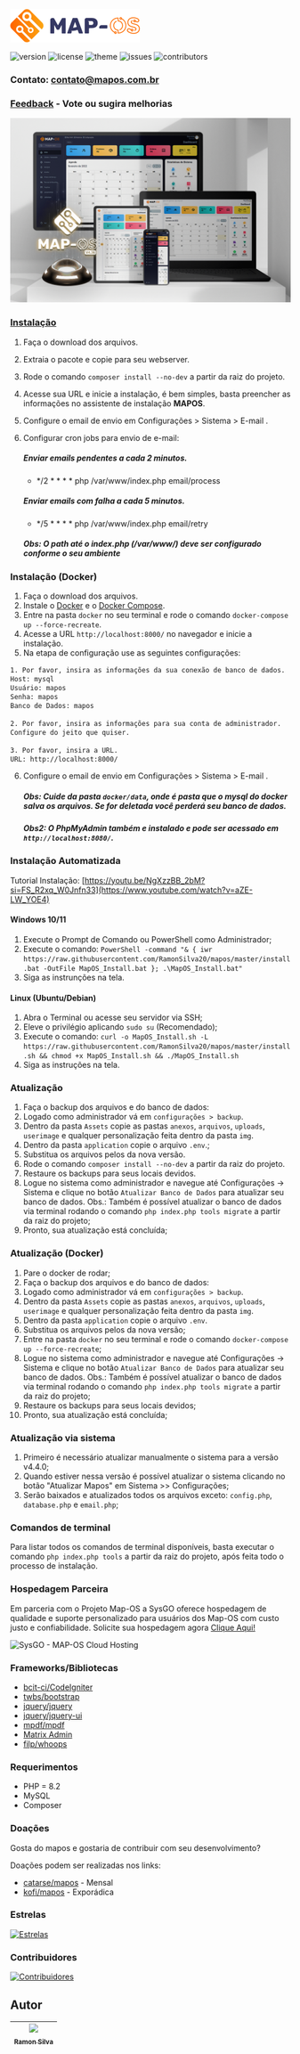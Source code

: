 
![MapOS](https://raw.githubusercontent.com/RamonSilva20/mapos/master/assets/img/logo.png)

![version](https://img.shields.io/badge/version-4.48.0-blue.svg?longCache=true&style=flat-square)
![license](https://img.shields.io/badge/license-Apache-green.svg?longCache=true&style=flat-square)
![theme](https://img.shields.io/badge/theme-Matrix--Admin-lightgrey.svg?longCache=true&style=flat-square)
![issues](https://img.shields.io/github/issues/RamonSilva20/mapos.svg?longCache=true&style=flat-square)
![contributors](https://img.shields.io/github/contributors/RamonSilva20/mapos.svg?longCache=true&style=flat-square)

### Contato: contato@mapos.com.br
### [Feedback](https://github.com/RamonSilva20/mapos/discussions) - Vote ou sugira melhorias

![Map-OS](https://raw.githubusercontent.com/RamonSilva20/mapos/master/docs/dashboard.png)

### [Instalação](Instalacao_xampp_windows.md)

1. Faça o download dos arquivos.
2. Extraia o pacote e copie para seu webserver.
3. Rode o comando `composer install --no-dev` a partir da raiz do projeto.
4. Acesse sua URL e inicie a instalação, é bem simples, basta preencher as informações no assistente de instalação **MAPOS**.
5. Configure o email de envio em Configurações > Sistema > E-mail .
6. Configurar cron jobs para envio de e-mail:
    ##### Enviar emails pendentes a cada 2 minutos.
    - */2 * * * * php /var/www/index.php email/process
    ##### Enviar emails com falha a cada 5 minutos.
    - */5 * * * * php /var/www/index.php email/retry

    ##### Obs: O path até o index.php (/var/www/) deve ser configurado conforme o seu ambiente


### Instalação (Docker)

1. Faça o download dos arquivos.
2. Instale o [Docker](https://docs.docker.com/install/) e o [Docker Compose](https://docs.docker.com/compose/install/).
3. Entre na pasta `docker` no seu terminal e rode o comando `docker-compose up --force-recreate`.
4. Acesse a URL `http://localhost:8000/` no navegador e inicie a instalação.
5. Na etapa de configuração use as seguintes configurações:
```
1. Por favor, insira as informações da sua conexão de banco de dados.
Host: mysql
Usuário: mapos
Senha: mapos
Banco de Dados: mapos

2. Por favor, insira as informações para sua conta de administrador.
Configure do jeito que quiser.

3. Por favor, insira a URL.
URL: http://localhost:8000/
```
6. Configure o email de envio em Configurações > Sistema > E-mail .

    ##### Obs: Cuide da pasta `docker/data`, onde é pasta que o mysql do docker salva os arquivos. Se for deletada você perderá seu banco de dados.
    ##### Obs2: O PhpMyAdmin também e instalado e pode ser acessado em `http://localhost:8080/`.

### Instalação Automatizada
Tutorial Instalação: [https://youtu.be/NgXzzBB_2bM?si=FS_R2xq_W0Jnfn33](https://www.youtube.com/watch?v=aZE-LW_YOE4)
#### Windows 10/11
1. Execute o Prompt de Comando ou PowerShell como Administrador;
2. Execute o comando: `PowerShell -command "& { iwr https://raw.githubusercontent.com/RamonSilva20/mapos/master/install.bat -OutFile MapOS_Install.bat }; .\MapOS_Install.bat"`
3. Siga as instrunções na tela.

#### Linux (Ubuntu/Debian)
1. Abra o Terminal ou acesse seu servidor via SSH;
2. Eleve o privilégio aplicando `sudo su` (Recomendado);
3. Execute o comando: `curl -o MapOS_Install.sh -L https://raw.githubusercontent.com/RamonSilva20/mapos/master/install.sh && chmod +x MapOS_Install.sh && ./MapOS_Install.sh`
4. Siga as instruções na tela.

### Atualização

1. Faça o backup dos arquivos e do banco de dados:
2. Logado como administrador vá em `configurações > backup`.
3. Dentro da pasta `Assets` copie as pastas `anexos`, `arquivos`, `uploads`, `userimage` e qualquer personalização feita dentro da pasta `img`.
4. Dentro da pasta `application` copie o arquivo `.env`.;
5. Substitua os arquivos pelos da nova versão.
6. Rode o comando `composer install --no-dev` a partir da raiz do projeto.
7. Restaure os backups para seus locais devidos.
8. Logue no sistema como administrador e navegue até Configurações -> Sistema e clique no botão `Atualizar Banco de Dados` para atualizar seu banco de dados.
    Obs.: Também é possível atualizar o banco de dados via terminal rodando o comando `php index.php tools migrate` a partir da raiz do projeto;
9. Pronto, sua atualização está concluída;

### Atualização (Docker)

1. Pare o docker de rodar;
2. Faça o backup dos arquivos e do banco de dados:
3. Logado como administrador vá em `configurações > backup`.
4. Dentro da pasta `Assets` copie as pastas `anexos`, `arquivos`, `uploads`, `userimage` e qualquer personalização feita dentro da pasta `img`.
5. Dentro da pasta `application` copie o arquivo `.env`.
6. Substitua os arquivos pelos da nova versão;
7. Entre na pasta `docker` no seu terminal e rode o comando `docker-compose up --force-recreate`;
8. Logue no sistema como administrador e navegue até Configurações -> Sistema e clique no botão `Atualizar Banco de Dados` para atualizar seu banco de dados.
    Obs.: Também é possível atualizar o banco de dados via terminal rodando o comando `php index.php tools migrate` a partir da raiz do projeto;
9. Restaure os backups para seus locais devidos;
10. Pronto, sua atualização está concluída;

### Atualização via sistema

1. Primeiro é necessário atualizar manualmente o sistema para a versão v4.4.0;
2. Quando estiver nessa versão é possível atualizar o sistema clicando no botão "Atualizar Mapos" em Sistema >> Configurações;
3. Serão baixados e atualizados todos os arquivos exceto: `config.php`, `database.php` e `email.php`;

### Comandos de terminal

Para listar todos os comandos de terminal disponíveis, basta executar o comando `php index.php tools` a partir da raiz do projeto, após feita todo o processo de instalação.

### Hospedagem Parceira
Em parceria com o Projeto Map-OS a SysGO oferece hospedagem de qualidade e suporte personalizado para usuários dos Map-OS com custo justo e confiabilidade.
Solicite sua hospedagem agora [Clique Aqui!](https://sysgo.com.br/mapos)

<p><img src="https://sysgo.com.br/img-externo/mapos-github.jpg" alt="SysGO - MAP-OS Cloud Hosting" style="width:50%;"></p>

### Frameworks/Bibliotecas
* [bcit-ci/CodeIgniter](https://github.com/bcit-ci/CodeIgniter)
* [twbs/bootstrap](https://github.com/twbs/bootstrap)
* [jquery/jquery](https://github.com/jquery/jquery)
* [jquery/jquery-ui](https://github.com/jquery/jquery-ui)
* [mpdf/mpdf](https://github.com/mpdf/mpdf)
* [Matrix Admin](http://wrappixel.com/demos/free-admin-templates/matrix-admin/index.html)
* [filp/whoops](https://github.com/filp/whoops)

### Requerimentos
* PHP = 8.2
* MySQL
* Composer

### Doações
Gosta do mapos e gostaria de contribuir com seu desenvolvimento?

Doações podem ser realizadas nos links:
* [catarse/mapos](https://www.catarse.me/mapos) - Mensal
* [kofi/mapos](https://ko-fi.com/mapos) - Exporádica

### Estrelas
[![Estrelas](https://api.star-history.com/svg?repos=RamonSilva20/mapos&type=Date)](https://star-history.com/#RamonSilva20/mapos&Date)

### Contribuidores
[![Contribuidores](https://contrib.rocks/image?repo=RamonSilva20/mapos)](https://github.com/RamonSilva20/mapos/graphs/contributors)

## Autor
| [<img src="https://avatars.githubusercontent.com/RamonSilva20?s=115"><br><sub>Ramon Silva</sub>](https://github.com/RamonSilva20) |
| :---: |
